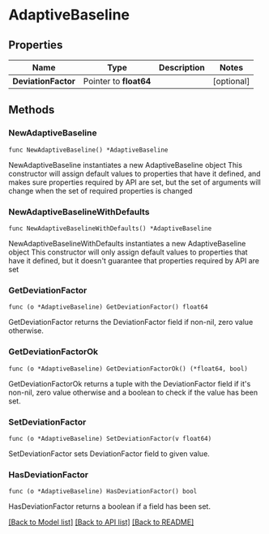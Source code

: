 # AdaptiveBaseline

## Properties

Name | Type | Description | Notes
------------ | ------------- | ------------- | -------------
**DeviationFactor** | Pointer to **float64** |  | [optional] 

## Methods

### NewAdaptiveBaseline

`func NewAdaptiveBaseline() *AdaptiveBaseline`

NewAdaptiveBaseline instantiates a new AdaptiveBaseline object
This constructor will assign default values to properties that have it defined,
and makes sure properties required by API are set, but the set of arguments
will change when the set of required properties is changed

### NewAdaptiveBaselineWithDefaults

`func NewAdaptiveBaselineWithDefaults() *AdaptiveBaseline`

NewAdaptiveBaselineWithDefaults instantiates a new AdaptiveBaseline object
This constructor will only assign default values to properties that have it defined,
but it doesn't guarantee that properties required by API are set

### GetDeviationFactor

`func (o *AdaptiveBaseline) GetDeviationFactor() float64`

GetDeviationFactor returns the DeviationFactor field if non-nil, zero value otherwise.

### GetDeviationFactorOk

`func (o *AdaptiveBaseline) GetDeviationFactorOk() (*float64, bool)`

GetDeviationFactorOk returns a tuple with the DeviationFactor field if it's non-nil, zero value otherwise
and a boolean to check if the value has been set.

### SetDeviationFactor

`func (o *AdaptiveBaseline) SetDeviationFactor(v float64)`

SetDeviationFactor sets DeviationFactor field to given value.

### HasDeviationFactor

`func (o *AdaptiveBaseline) HasDeviationFactor() bool`

HasDeviationFactor returns a boolean if a field has been set.


[[Back to Model list]](../README.md#documentation-for-models) [[Back to API list]](../README.md#documentation-for-api-endpoints) [[Back to README]](../README.md)


